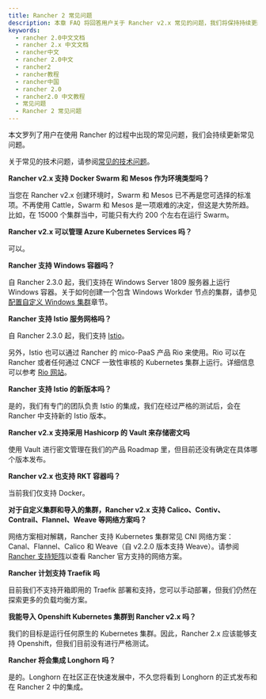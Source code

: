 ```yaml
---
title: Rancher 2 常见问题
description: 本章 FAQ 将回答用户关于 Rancher v2.x 常见的问题，我们将保持持续更新。关于常见的技术问题，请参阅[常见的技术问题](/docs/faq/technical/_index)。
keywords:
  - rancher 2.0中文文档
  - rancher 2.x 中文文档
  - rancher中文
  - rancher 2.0中文
  - rancher2
  - rancher教程
  - rancher中国
  - rancher 2.0
  - rancher2.0 中文教程
  - 常见问题
  - Rancher 2 常见问题
---
```


本文罗列了用户在使用 Rancher 的过程中出现的常见问题，我们会持续更新常见问题。

关于常见的技术问题，请参阅[常见的技术问题](/docs/faq/technical/_index)。

**Rancher v2.x 支持 Docker Swarm 和 Mesos 作为环境类型吗？**

当您在 Rancher v2.x 创建环境时，Swarm 和 Mesos 已不再是您可选择的标准项。不再使用 Cattle，Swarm 和 Mesos 是一项艰难的决定，但这是大势所趋。比如，在 15000 个集群当中，可能只有大约 200 个左右在运行 Swarm。

**Rancher v2.x 可以管理 Azure Kubernetes Services 吗？**

可以。

**Rancher 支持 Windows 容器吗？**

自 Rancher 2.3.0 起，我们支持在 Windows Server 1809 服务器上运行 Windows 容器。关于如何创建一个包含 Windows Workder 节点的集群，请参见[配置自定义 Windows 集群](/docs/cluster-provisioning/rke-clusters/windows-clusters/_index)章节。

**Rancher 支持 Istio 服务网格吗？**

自 Rancher 2.3.0 起，我们支持 [Istio](/docs/cluster-admin/tools/istio/_index)。

另外，Istio 也可以通过 Rancher 的 mico-PaaS 产品 Rio 来使用。Rio 可以在 Rancher 或者任何通过 CNCF 一致性审核的 Kubernetes 集群上运行。详细信息可以参考 [Rio 网站](https://rio.io/)。

**Rancher 支持 Istio 的新版本吗？**

是的，我们有专门的团队负责 Istio 的集成，我们在经过严格的测试后，会在 Rancher 中支持新的 Istio 版本。

**Rancher v2.x 支持采用 Hashicorp 的 Vault 来存储密文吗**

使用 Vault 进行密文管理在我们的产品 Roadmap 里，但目前还没有确定在具体哪个版本发布。

**Rancher v2.x 也支持 RKT 容器吗？**

当前我们仅支持 Docker。

**对于自定义集群和导入的集群，Rancher v2.x 支持 Calico、Contiv、Contrail、Flannel、Weave 等网络方案吗？**

网络方案相对解耦，Rancher 支持 Kubernetes 集群常见 CNI 网络方案：Canal、Flannel、Calico 和 Weave（自 v2.2.0 版本支持 Weave）。请参阅 [Rancher 支持矩阵](https://rancher.com/support-maintenance-terms/)以查看 Rancher 官方支持的网络方案。

**Rancher 计划支持 Traefik 吗**

目前我们不支持开箱即用的 Traefik 部署和支持，您可以手动部署，但我们仍然在探索更多的负载均衡方案。

**我能导入 Openshift Kubernetes 集群到 Rancher v2.x 吗？**

我们的目标是运行任何原生的 Kubernetes 集群。因此，Rancher 2.x 应该能够支持 Openshift，但我们目前没有进行严格测试。

**Rancher 将会集成 Longhorn 吗？**

是的。Longhorn 在社区正在快速发展中，不久您将看到 Longhorn 的正式发布和在 Rancher 2 中的集成。

